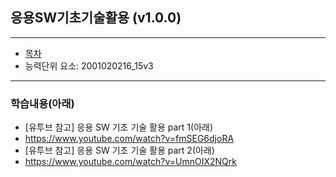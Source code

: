 ## 응용SW기초기술활용 (v1.0.0)
 
---

- [목차](https://github.com/miniplugin/human)
- 능력단위 요소: 2001020216_15v3

---

### 학습내용(아래)

- [유투브 참고] 응용 SW 기초 기술 활용 part 1(아래)
- https://www.youtube.com/watch?v=fmSEG6djoRA
- [유투브 참고] 응용 SW 기초 기술 활용 part 2(아래)
- https://www.youtube.com/watch?v=UmnOIX2NQrk
